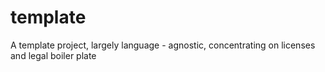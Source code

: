 # template
A template project, largely language - agnostic, concentrating on licenses and legal boiler plate
